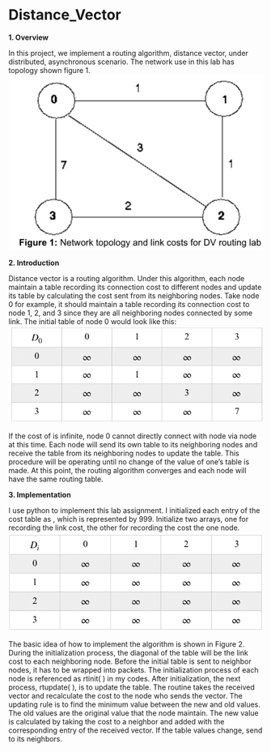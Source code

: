 # Distance_Vector
**1. Overview**

In this project, we implement a routing algorithm, distance vector, under distributed, asynchronous scenario. The network use in this lab has topology shown figure 1.
        ![Alt text](https://github.com/OscarLi9328/Distance_Vector/blob/master/topology.png "Optional title")

**2. Introduction**

Distance vector is a routing algorithm. Under this algorithm, each node maintain a table recording its connection cost to different nodes and update its table by calculating the cost sent from its neighboring nodes. Take node 0 for example, it should maintain a table recording its connection cost to node 1, 2, and 3 since they are all neighboring nodes connected by some link. The initial table of node 0 would look like this: 
         ![Alt text](https://github.com/OscarLi9328/Distance_Vector/blob/master/D0.png?raw=true "Optional Title")

If the cost of  is infinite, node 0 cannot directly connect with node  via node  at this time. 
Each node will send its own table to its neighboring nodes and receive the table from its neighboring nodes to update the table. This procedure will be operating until no change of the value of one’s table is made. At this point, the routing algorithm converges and each node will have the same routing table. 

**3. Implementation**

I use python to implement this lab assignment. I initialized each entry of the cost table as , which is represented by 999. Initialize two arrays, one for recording the link cost, the other for recording the cost the one node.
      ![Alt text](https://github.com/OscarLi9328/Distance_Vector/blob/master/initialization.png?raw=true "Optional Title")
      
The basic idea of how to implement the algorithm is shown in Figure 2. During the initialization process, the diagonal of the table will be the link cost to each neighboring node. Before the initial table is sent to neighbor nodes, it has to be wrapped into packets. The initialization process of each node is referenced as rtinit( ) in my codes. 
After initialization, the next process, rtupdate( ), is to update the table. The routine takes the received vector and recalculate the cost to the node who sends the vector. 
The updating rule is to find the minimum value between the new and old values. The old values are the original value that the node maintain. The new value is calculated by taking the cost to a neighbor and added with the corresponding entry of the received vector. If the table values change, send to its neighbors. 


